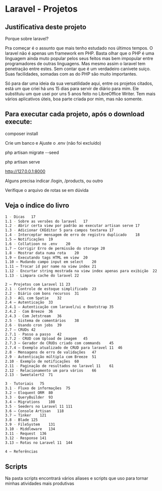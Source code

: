 # Laravel - Projetos

## Justificativa deste projeto

Porque sobre laravel?

Pra começar é o assunto que mais tenho estudado nos últimos tempos. O laravel não é apenas um framework em PHP. Basta olhar que o PHP é uma linguagem ainda muto popular pelos seus feitos mas bem impopular entre programadores de outras linguagens. Mas mesmo assim o laravel tem penetração entre estes. Sem contar que é um verdadeiro canivete suiço. Suas facilidades, somadas com as do PHP são muito importantes.

Só para dar uma ideia da sua versatilidade aqui, entre os projetos citados, está um que criei há uns 15 dias para servir de diário para mim. Ele substituiu um que usei por uns 5 anos feito no LibreOffice Writer. Tem mais vários aplicativos úteis, boa parte criada por mim, mas não somente.

## Para executar cada projeto, após o download execute:

composer install

Crie  um banco e Ajuste o .env (não foi excluído)

php artisan migrate --seed

php artisan serve

http://127.0.0.1:8000

Alguns precisa indicar /login, /products, ou outro

Verifique o arquivo de rotas se em dúvida

## Veja o índice do livro
```sh
1 - Dicas	17
1.1 - Sobre as versões do laravel	17
1.2 - Abrir certa view por padrão ao executar artisan serve	17
1.3 - Adicionar CKEditor 5 para campos textarea	17
1.4 - Interceptar mensagem de erro de registro duplicado	18
1.5 – Notificações	19
1.6 - Collatioon no .env	20
1.7 – Corrigir Erro de permissão do storage	20
1.8 - Mostrar data numa rota	20
1.9 – Executando tags HTML em view	20
1.10 – Mudando campo input em select	20
1.11 – Trocar id por name na view index	21
1.12 - Encurtar string mostrada na view index apenas para exibição	22
1.13 - Limpara cache do laravel	22

2 – Projetos com Laravel 11	23
2.1 - Controle de estoque simplificado	23
2.2 - Diário com bons recursos	31
2.3 - ACL com Spatie	32
2.4 – Autenticação	33
2.4.1 – Autenticação com laravel/ui e Bootstrap	35
2.4.2 - Com Breeze	36
2.4.3 - Com Jetstream	36
2.5 - Sistema de comentários	38
2.6 - Usando cron jobs	39
2.7 – CRUDs	42
2.7.1 - Passo a passo	42
2.7.2 - CRUD com Upload de imagem	45
2.7.3 – Gerador de CRUDs criado com commands	45
2.7.4 – Exemplo atualizado de CRUD para laravel 11	46
2.8 - Mensagens de erro de validações	47
2.9 - Autenticação múltipla com Breeze	51
2.10 - Exemplo de notificações	60
2.11 - Paginação de resultados no laravel 11	61
2.12 - Relacionamento um para vários	66
2.13 - Sweetalert2	71

3 - Tutoriais	75
3.1 - Fluxo de informações	75
3.2 – Eloquent ORM	80
3.3 - QueryBuilder	93
3.4 – Migrations	108
3.5 - Seeders no Laravel 11	111
3.6 – Console Artisan	118
3.7 – Tinker	121
3.8 - Blade	125
3.9 - FileSystem	131
3.10 - Middleware	134
3.11 - Request	136
3.12 - Response	141
3.13 – Rotas no Laravel 11	144

4 – Referências
```
## Scripts
Na pasta scripts encontrará vários aliases e scripts que uso para tornar minhas atividades mais produtivas

